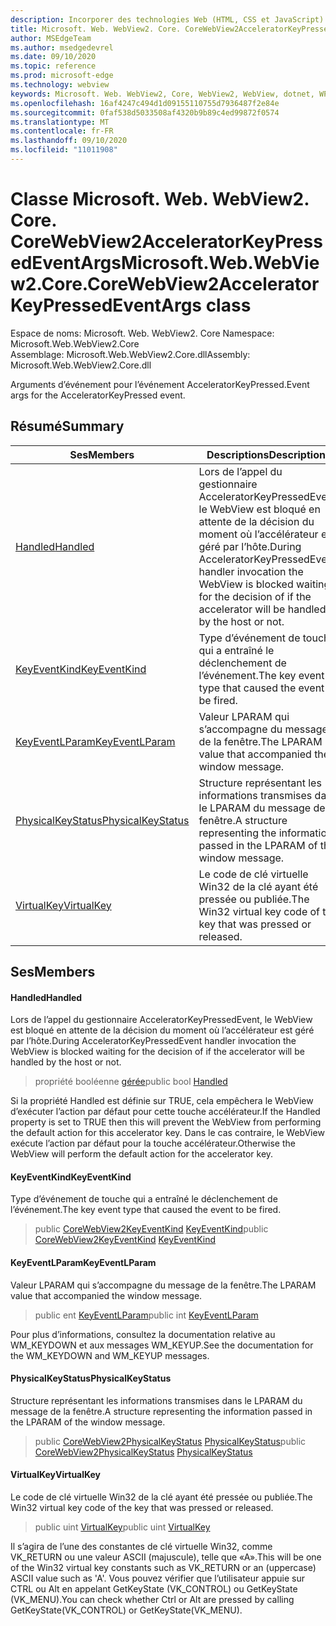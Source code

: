 ```yaml
---
description: Incorporer des technologies Web (HTML, CSS et JavaScript) dans vos applications natives avec le contrôle Microsoft Edge WebView2
title: Microsoft. Web. WebView2. Core. CoreWebView2AcceleratorKeyPressedEventArgs
author: MSEdgeTeam
ms.author: msedgedevrel
ms.date: 09/10/2020
ms.topic: reference
ms.prod: microsoft-edge
ms.technology: webview
keywords: Microsoft. Web. WebView2, Core, WebView2, WebView, dotnet, WPF, WinForms, application, Edge, CoreWebView2, CoreWebView2Controller, contrôle de navigateur, Edge html, Microsoft. Web. WebView2. Core. CoreWebView2AcceleratorKeyPressedEventArgs
ms.openlocfilehash: 16af4247c494d1d09155110755d7936487f2e84e
ms.sourcegitcommit: 0faf538d5033508af4320b9b89c4ed99872f0574
ms.translationtype: MT
ms.contentlocale: fr-FR
ms.lasthandoff: 09/10/2020
ms.locfileid: "11011908"
---
```

# <span data-ttu-id="83ac6-104">Classe Microsoft. Web. WebView2. Core. CoreWebView2AcceleratorKeyPressedEventArgs</span><span class="sxs-lookup"><span data-stu-id="83ac6-104">Microsoft.Web.WebView2.Core.CoreWebView2AcceleratorKeyPressedEventArgs class</span></span> 

<span data-ttu-id="83ac6-105">Espace de noms: Microsoft. Web. WebView2. Core </span><span class="sxs-lookup"><span data-stu-id="83ac6-105">Namespace: Microsoft.Web.WebView2.Core</span></span>\
<span data-ttu-id="83ac6-106">Assemblage: Microsoft.Web.WebView2.Core.dll</span><span class="sxs-lookup"><span data-stu-id="83ac6-106">Assembly: Microsoft.Web.WebView2.Core.dll</span></span>

<span data-ttu-id="83ac6-107">Arguments d’événement pour l’événement AcceleratorKeyPressed.</span><span class="sxs-lookup"><span data-stu-id="83ac6-107">Event args for the AcceleratorKeyPressed event.</span></span>

## <span data-ttu-id="83ac6-108">Résumé</span><span class="sxs-lookup"><span data-stu-id="83ac6-108">Summary</span></span>

 <span data-ttu-id="83ac6-109">Ses</span><span class="sxs-lookup"><span data-stu-id="83ac6-109">Members</span></span>                        | <span data-ttu-id="83ac6-110">Descriptions</span><span class="sxs-lookup"><span data-stu-id="83ac6-110">Descriptions</span></span>
--------------------------------|---------------------------------------------
[<span data-ttu-id="83ac6-111">Handled</span><span class="sxs-lookup"><span data-stu-id="83ac6-111">Handled</span></span>](#handled) | <span data-ttu-id="83ac6-112">Lors de l’appel du gestionnaire AcceleratorKeyPressedEvent, le WebView est bloqué en attente de la décision du moment où l’accélérateur est géré par l’hôte.</span><span class="sxs-lookup"><span data-stu-id="83ac6-112">During AcceleratorKeyPressedEvent handler invocation the WebView is blocked waiting for the decision of if the accelerator will be handled by the host or not.</span></span>
[<span data-ttu-id="83ac6-113">KeyEventKind</span><span class="sxs-lookup"><span data-stu-id="83ac6-113">KeyEventKind</span></span>](#keyeventkind) | <span data-ttu-id="83ac6-114">Type d’événement de touche qui a entraîné le déclenchement de l’événement.</span><span class="sxs-lookup"><span data-stu-id="83ac6-114">The key event type that caused the event to be fired.</span></span>
[<span data-ttu-id="83ac6-115">KeyEventLParam</span><span class="sxs-lookup"><span data-stu-id="83ac6-115">KeyEventLParam</span></span>](#keyeventlparam) | <span data-ttu-id="83ac6-116">Valeur LPARAM qui s’accompagne du message de la fenêtre.</span><span class="sxs-lookup"><span data-stu-id="83ac6-116">The LPARAM value that accompanied the window message.</span></span>
[<span data-ttu-id="83ac6-117">PhysicalKeyStatus</span><span class="sxs-lookup"><span data-stu-id="83ac6-117">PhysicalKeyStatus</span></span>](#physicalkeystatus) | <span data-ttu-id="83ac6-118">Structure représentant les informations transmises dans le LPARAM du message de la fenêtre.</span><span class="sxs-lookup"><span data-stu-id="83ac6-118">A structure representing the information passed in the LPARAM of the window message.</span></span>
[<span data-ttu-id="83ac6-119">VirtualKey</span><span class="sxs-lookup"><span data-stu-id="83ac6-119">VirtualKey</span></span>](#virtualkey) | <span data-ttu-id="83ac6-120">Le code de clé virtuelle Win32 de la clé ayant été pressée ou publiée.</span><span class="sxs-lookup"><span data-stu-id="83ac6-120">The Win32 virtual key code of the key that was pressed or released.</span></span>

## <span data-ttu-id="83ac6-121">Ses</span><span class="sxs-lookup"><span data-stu-id="83ac6-121">Members</span></span>

#### <span data-ttu-id="83ac6-122">Handled</span><span class="sxs-lookup"><span data-stu-id="83ac6-122">Handled</span></span> 

<span data-ttu-id="83ac6-123">Lors de l’appel du gestionnaire AcceleratorKeyPressedEvent, le WebView est bloqué en attente de la décision du moment où l’accélérateur est géré par l’hôte.</span><span class="sxs-lookup"><span data-stu-id="83ac6-123">During AcceleratorKeyPressedEvent handler invocation the WebView is blocked waiting for the decision of if the accelerator will be handled by the host or not.</span></span>

> <span data-ttu-id="83ac6-124">propriété booléenne [gérée](#handled)</span><span class="sxs-lookup"><span data-stu-id="83ac6-124">public bool [Handled](#handled)</span></span>

<span data-ttu-id="83ac6-125">Si la propriété Handled est définie sur TRUE, cela empêchera le WebView d’exécuter l’action par défaut pour cette touche accélérateur.</span><span class="sxs-lookup"><span data-stu-id="83ac6-125">If the Handled property is set to TRUE then this will prevent the WebView from performing the default action for this accelerator key.</span></span> <span data-ttu-id="83ac6-126">Dans le cas contraire, le WebView exécute l’action par défaut pour la touche accélérateur.</span><span class="sxs-lookup"><span data-stu-id="83ac6-126">Otherwise the WebView will perform the default action for the accelerator key.</span></span>

#### <span data-ttu-id="83ac6-127">KeyEventKind</span><span class="sxs-lookup"><span data-stu-id="83ac6-127">KeyEventKind</span></span> 

<span data-ttu-id="83ac6-128">Type d’événement de touche qui a entraîné le déclenchement de l’événement.</span><span class="sxs-lookup"><span data-stu-id="83ac6-128">The key event type that caused the event to be fired.</span></span>

> <span data-ttu-id="83ac6-129">public [CoreWebView2KeyEventKind](./namespace-microsoft-web-webview2-core.md) [KeyEventKind](#keyeventkind)</span><span class="sxs-lookup"><span data-stu-id="83ac6-129">public [CoreWebView2KeyEventKind](./namespace-microsoft-web-webview2-core.md) [KeyEventKind](#keyeventkind)</span></span>

#### <span data-ttu-id="83ac6-130">KeyEventLParam</span><span class="sxs-lookup"><span data-stu-id="83ac6-130">KeyEventLParam</span></span> 

<span data-ttu-id="83ac6-131">Valeur LPARAM qui s’accompagne du message de la fenêtre.</span><span class="sxs-lookup"><span data-stu-id="83ac6-131">The LPARAM value that accompanied the window message.</span></span>

> <span data-ttu-id="83ac6-132">public ent [KeyEventLParam](#keyeventlparam)</span><span class="sxs-lookup"><span data-stu-id="83ac6-132">public int [KeyEventLParam](#keyeventlparam)</span></span>

<span data-ttu-id="83ac6-133">Pour plus d’informations, consultez la documentation relative au WM_KEYDOWN et aux messages WM_KEYUP.</span><span class="sxs-lookup"><span data-stu-id="83ac6-133">See the documentation for the WM_KEYDOWN and WM_KEYUP messages.</span></span>

#### <span data-ttu-id="83ac6-134">PhysicalKeyStatus</span><span class="sxs-lookup"><span data-stu-id="83ac6-134">PhysicalKeyStatus</span></span> 

<span data-ttu-id="83ac6-135">Structure représentant les informations transmises dans le LPARAM du message de la fenêtre.</span><span class="sxs-lookup"><span data-stu-id="83ac6-135">A structure representing the information passed in the LPARAM of the window message.</span></span>

> <span data-ttu-id="83ac6-136">public [CoreWebView2PhysicalKeyStatus](microsoft-web-webview2-core-corewebview2physicalkeystatus.md) [PhysicalKeyStatus](#physicalkeystatus)</span><span class="sxs-lookup"><span data-stu-id="83ac6-136">public [CoreWebView2PhysicalKeyStatus](microsoft-web-webview2-core-corewebview2physicalkeystatus.md) [PhysicalKeyStatus](#physicalkeystatus)</span></span>

#### <span data-ttu-id="83ac6-137">VirtualKey</span><span class="sxs-lookup"><span data-stu-id="83ac6-137">VirtualKey</span></span> 

<span data-ttu-id="83ac6-138">Le code de clé virtuelle Win32 de la clé ayant été pressée ou publiée.</span><span class="sxs-lookup"><span data-stu-id="83ac6-138">The Win32 virtual key code of the key that was pressed or released.</span></span>

> <span data-ttu-id="83ac6-139">public uint [VirtualKey](#virtualkey)</span><span class="sxs-lookup"><span data-stu-id="83ac6-139">public uint [VirtualKey](#virtualkey)</span></span>

<span data-ttu-id="83ac6-140">Il s’agira de l’une des constantes de clé virtuelle Win32, comme VK_RETURN ou une valeur ASCII (majuscule), telle que «A».</span><span class="sxs-lookup"><span data-stu-id="83ac6-140">This will be one of the Win32 virtual key constants such as VK_RETURN or an (uppercase) ASCII value such as 'A'.</span></span> <span data-ttu-id="83ac6-141">Vous pouvez vérifier que l’utilisateur appuie sur CTRL ou Alt en appelant GetKeyState (VK_CONTROL) ou GetKeyState (VK_MENU).</span><span class="sxs-lookup"><span data-stu-id="83ac6-141">You can check whether Ctrl or Alt are pressed by calling GetKeyState(VK_CONTROL) or GetKeyState(VK_MENU).</span></span>

